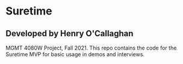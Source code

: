# Suretime
## Developed by Henry O'Callaghan
MGMT 4080W Project, Fall 2021. This repo contains the code for the Suretime MVP for basic usage in demos and interviews.
